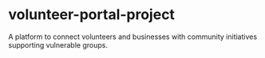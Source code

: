 # volunteer-portal-project
A platform to connect volunteers and businesses with community initiatives supporting vulnerable groups.
